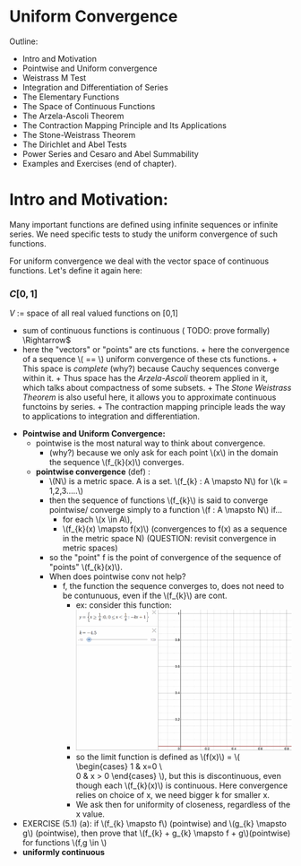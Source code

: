 <script type="text/javascript" async
  src="https://cdn.mathjax.org/mathjax/latest/MathJax.js?config=TeX-MML-AM_CHTML">
</script>

# Uniform Convergence

Outline: 

* Intro and Motivation 
* Pointwise and Uniform convergence
* Weistrass M Test
* Integration and Differentiation of Series
* The Elementary Functions
* The Space of Continuous Functions
* The Arzela-Ascoli Theorem
* The Contraction Mapping Principle and Its Applications
* The Stone-Weistrass Theorem
* The Dirichlet and Abel Tests
* Power Series and Cesaro and Abel Summability
* Examples and Exercises (end of chapter). 

# Intro and Motivation:
Many important functions are defined using infinite sequences or infinite series. We need specific tests to study the uniform convergence of such functions.

For uniform convergence we deal with the vector space of continuous functions. Let's define it again here:

### $C[0,1]$
$V$ := space of all real valued functions on [0,1]
- sum of continuous functions is continuous ( TODO: prove formally) \Rightarrow$
- here the "vectors" or "points" are cts functions. 
        + here the convergence of a sequence \\( == \\) uniform convergence of these cts functions. 
        + This space is _complete_ (why?) because Cauchy sequences converge within it. 
        + Thus space has the _Arzela-Ascoli_ theorem applied in it, which talks about compactness of some subsets. 
        + The _Stone Weistrass Theorem_ is also useful here, it allows you to approximate continuous functoins by series. 
        + The contraction mapping principle leads the way to applications to integration and differentiation. 

* **Pointwise and Uniform Convergence:**
    - pointwise is the most natural way to think about convergence. 
        + (why?) because we only ask for each point \\(x\\) in the domain the sequence \\(f\_{k}(x)\\) converges. 
    - **pointwise convergence** (def) : 
        + \\(N\\) is a metric space. A is a set. \\(f\_{k} : A \mapsto N\\) for \\(k = 1,2,3.....\\)
        + then the sequence of functions \\(f\_{k}\\) is said to converge pointwise/ converge simply to a function \\(f : A \mapsto N\\) if...
            * for each \\(x \in A\\), 
            * \\(f\_{k}(x) \mapsto f(x)\\) (convergences to f(x) as a sequence in the metric space N) (QUESTION: revisit convergence in metric spaces)
        + so the "point" f is the point of convergence of the sequence of "points" \\(f\_{k}(x)\\). 
        + When does pointwise conv not help?
            * f, the function the sequence converges to, does not need to be contunuous, even if the \\(f\_{k}\\) are cont. 
                - ex: consider this function:
                - ![example function](/gif/function1.gif)
                - so the limit function is defined as \\(f(x)\\) = \\( \begin{cases} 
                1 & x=0 \\\
                0 & x > 0 
                \end{cases} \\), but this is discontinuous, even though each \\(f\_{k}(x)\\) is continuous. Here convergence relies on choice of x, we need bigger k for smaller x. 
                - We ask then for uniformity of closeness, regardless of the x value. 
* EXERCISE (5.1) (a): if \\(f\_{k} \mapsto f\\) (pointwise) and \\(g\_{k} \mapsto g\\) (pointwise), then prove that \\(f\_{k} + g\_{k} \mapsto f + g\\)(pointwise) for functions \\(f,g \in \\)
* **uniformly continuous**

